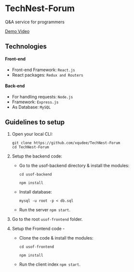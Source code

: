 # TechNest-Forum
Q&amp;A service for programmers

[Demo Video](https://www.youtube.com/watch?v=X1nptFmwAeQ&ab_channel=AnnaM.)

## Technologies

#### Front-end

- Front-end Framework: `React.js`
- React packages: `Redux and Routers`

#### Back-end

- For handling requests: `Node.js`
- Framework: `Express.js`
- As Database: `MySQL`

## Guidelines to setup

1. Open your local CLI:

   ```
   git clone https://github.com/xqudee/TechNest-Forum
   cd TechNest-Forum
   ```

2. Setup the backend code:
   
   - Go to the usof-backend directory & install the modules:

     ```
     cd usof-backend

     npm install
     ```

   - Install database:
  
     ```
     mysql -u root -p < db.sql
     ```
     
   - Run the server `npm start`.

3. Go to the root `usof-frontend` folder.
4. Setup the Frontend code -

   - Clone the code & install the modules:

     ```
     cd usof-frontend

     npm install
     ```

   - Run the client index `npm start`.

